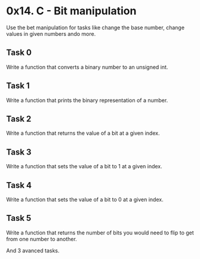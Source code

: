 # 0x14. C - Bit manipulation

Use the bet manipulation for tasks like change the base number, change values in given numbers ando more.

## Task 0
Write a function that converts a binary number to an unsigned int.
## Task 1
Write a function that prints the binary representation of a number.
## Task 2
Write a function that returns the value of a bit at a given index.
## Task 3
Write a function that sets the value of a bit to 1 at a given index.
## Task 4
Write a function that sets the value of a bit to 0 at a given index.
## Task 5
Write a function that returns the number of bits you would need to flip to get from one number to another.

And 3 avanced tasks.
